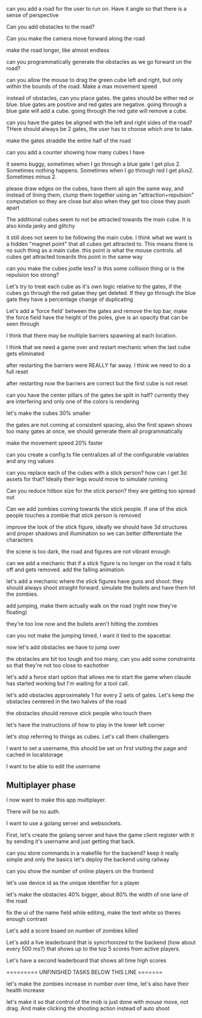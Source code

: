 can you add a road for the user to run on. Have it angle so that there is a sense of perspective

Can you add obstacles to the road?

Can you make the camera move forward along the road

make the road longer, like almost endless

can you programmatically generate the obstacles as we go forward on the road?

can you allow the mouse to drag the green cube left and right, but only within the bounds of the road. Make a max movement speed

instead of obstacles, can you place gates. the gates should be either red or blue. blue gates are positive and red gates are negative. going through a blue gate will add a cube. going through the red gate will remove a cube.

can you have the gates be aligned with the left and right sides of the road? THere should always be 2 gates, the user has to choose which one to take.

make the gates straddle the entire half of the road

can you add a counter showing how many cubes I have

it seems buggy, sometimes when I go through a blue gate I get plus 2. Sometimes nothing happens. Sometimes when I go through red I get plus2. Sometimes minus 2.

please draw edges on the cubes, have them all spin the same way, and instead of lining them, clump them together using an "attraction+repulsion" computation so they are close but also when they get too close they push apart

The additional cubes seem to not be attracted towards the main cube. It is also kinda janky and glitchy

it still does not seem to be following the main cube. I think what we want is a hidden "magnet point" that all cubes get attracted to. This means there is no such thing as a main cube. this point is what the mouse controls. all cubes get attracted towards this point in the same way

can you make the cubes jostle less? is this some collision thing or is the repulsion too strong?

Let's try to treat each cube as it's own logic relative to the gates, if the cubes go through the red gatae they get deleted. If they go through the blue gate they have a percentage change of duplicating

Let's add a 'force field' between the gates and remove the top bar, make the force field have the height of the poles, give is an opacity that can be seen through

I think that there may be multiple barriers spawning at each location.

I think that we need a game over and restart mechanic when the last cube gets eliminated

after restarting the barriers were REALLY far away. I think we need to do a full reset

after restarting now the barriers are correct but the first cube is not reset

can you have the center pillars of the gates be split in half? currently they are interfering and only one of the colors is rendering

let's make the cubes 30% smaller

the gates are not coming at consistent spacing, also the first spawn shows too many gates at once, we should generate them all programmatically

make the movement speed 20% faster

can you create a config.ts file centralizes all of the configurable variables and any rng values

can you replace each of the cubes with a stick person? how can I get 3d assets for that? Ideally their legs would move to simulate running

Can you reduce hitbox size for the stick person? they are getting too spread out

Can we add zombies coming towards the stick people. If one of the stick people touches a zombie that stick person is removed

improve the look of the stick figure, ideally we should have 3d structures and proper shadows and illumination so we can better differentiate the characters

the scene is too dark, the road and figures are not vibrant enough

can we add a mechanic that if a stick figure is no longer on the road it falls off and gets removed. add the falling animation.

let's add a mechanic where the stick figures have guns and shoot. they should always shoot straight forward. simulate the bullets and have them hit the zombies.

add jumping, make them actually walk on the road (right now they're floating)

they're too low now and the bullets aren't hitting the zombies

can you not make the jumping timed, I want it tied to the spacebar.

now let's add obstacles we have to jump over

the obstacles are bit too tough and too many, can you add some constraints so that they're not too close to eachother

let's add a force start option that allows me to start the game when claude has started working but I'm waiting for a tool call.

let's add obstacles approximately 1 for every 2 sets of gates. Let's keep the obstacles centered in the two halves of the road

the obstacles should remove stick people who touch them

let's have the instructions of how to play in the lower left corner

let's stop referring to things as cubes. Let's call them challengers

I want to set a username, this should be set on first visiting the page and cached in localstorage

I want to be able to edit the username

## Multiplayer phase

I now want to make this app multiplayer.

There will be no auth.

I want to use a golang server and websockets.

First, let's create the golang server and have the game client register with it by sending it's username and just getting that back.

can you store commands in a makefile for the backend? keep it really simple and only the basics
let's deploy the backend using railway

can you show the number of online players on the frontend

let's use device id as the unique identifier for a player

let's make the obstacles 40% bigger, about 80% the width of one lane of the road

fix the ui of the name field while editing, make the text white so theres enough contrast

Let's add a score bsaed on number of zombies killed

Let's add a live leaderboard that is syncrhonized to the backend (how about every 500 ms?) that shows up to the top 5 scores from active players.

Let's have a second leaderboard that shows all time high scores

========= UNFINISHED TASKS BELOW THIS LINE =======

let's make the zombies increase in number over time, let's also have their health increase

let's make it so that control of the mob is just done with mouse move, not drag. And make clicking the shooting action instead of auto shoot
